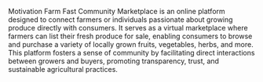 Motivation 
Farm Fast Community Marketplace is an online platform designed to connect farmers or individuals passionate about growing produce directly with consumers. It serves as a virtual marketplace where farmers can list their fresh produce for sale, enabling consumers to browse and purchase a variety of locally grown fruits, vegetables, herbs, and more. This platform fosters a sense of community by facilitating direct interactions between growers and buyers, promoting transparency, trust, and sustainable agricultural practices.
